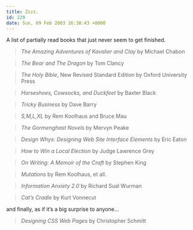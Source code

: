 ```yaml
---
title: Zzzz.
id: 229
date: Sun, 09 Feb 2003 16:38:43 +0000
---
```


A list of partially read books that just never seem to get finished.



> *The Amazing Adventures of Kavalier and Clay* by Michael Chabon  

> *The Bear and The Dragon* by Tom Clancy  

> *The Holy Bible*, New Revised Standard Edition by Oxford University Press  

> *Horseshoes, Cowsocks, and Duckfeet* by Baxter Black  

> *Tricky Business* by Dave Barry  

> *S,M,L,XL* by Rem Koolhaus and Bruce Mau  

> *The Gormenghast Novels* by Mervyn Peake  

> *Design Whys: Designing Web Site Interface Elements* by Eric Eaton  

> *How to Win a Local Election* by Judge Lawrence Grey  

> *On Writing: A Memoir of the Craft* by Stephen King  

> *Mutations* by Rem Koolhaus, et all.  

> *Information Anxiety 2.0* by Richard Sual Wurman  

> *Cat’s Cradle* by Kurt Vonnecut



and finally, as if it’s a big surprise to anyone…



> *Designing CSS Web Pages* by Christopher Schmitt





